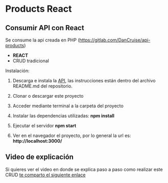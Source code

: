 # Products React

## Consumir API con React

Se consume la api creada en PHP (https://gitlab.com/DanCruise/api-products)
- <b>REACT </b>
- CRUD tradicional

Instalación:

1) Descarga e instala la [API](https://gitlab.com/DanCruise/api-products), las instrucciones están dentro del archivo README.md del repositorio.

2) Clonar o descargar este proyecto

3) Acceder mediante terminal a la carpeta del proyecto

4) Instalar las dependencias utilizadas:  <b>npm install</b>

5) Ejecutar el servidor <b>npm start</b>

6) Ver en el navegador el proyecto, por lo general la url es: <b>http://localhost:3000/</b>

## Video de explicación

Si quieres ver el video en donde se explica paso a paso como realizar este CRUD [te comparto el siguiente enlace](https://www.youtube.com/watch?v=14vdGCHGA5M)